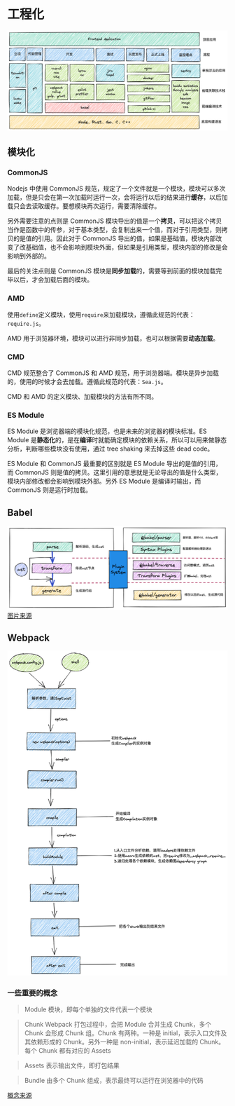 # 工程化

![engineering](./images/engineering.png)

## 模块化

### CommonJS

Nodejs 中使用 CommonJS 规范，规定了一个文件就是一个模块，模块可以多次加载，但是只会在第一次加载时运行一次，会将运行以后的结果进行**缓存**，以后加载只会去读取缓存。要想模块再次运行，需要清除缓存。

另外需要注意的点则是 CommonJS 模块导出的值是一个**拷贝**，可以把这个拷贝当作是函数中的传参，对于基本类型，会复制出来一个值，而对于引用类型，则拷贝的是值的引用。因此对于 CommonJS 导出的值，如果是基础值，模块内部改变了改基础值，也不会影响到模块外面，但如果是引用类型，模块内部的修改是会影响到外部的。

最后的关注点则是 CommonJS 模块是**同步加载**的，需要等到前面的模块加载完毕以后，才会加载后面的模块。

### AMD

使用`define`定义模块，使用`require`来加载模块，遵循此规范的代表：`require.js`。

AMD 用于浏览器环境，模块可以进行非同步加载，也可以根据需要**动态加载**。

### CMD

CMD 规范整合了 CommonJS 和 AMD 规范，用于浏览器端。模块是异步加载的，使用的时候才会去加载。遵循此规范的代表：`Sea.js`。

CMD 和 AMD 的定义模块、加载模块的方法有所不同。

### ES Module

ES Module 是浏览器端的模块化规范，也是未来的浏览器的模块标准。ES Module 是**静态化**的，是在**编译**时就能确定模块的依赖关系，所以可以用来做静态分析，判断哪些模块没有使用，通过 tree shaking 来去掉这些 dead code。

ES Module 和 CommonJS 最重要的区别就是 ES Module 导出的是值的引用，而 CommonJS 则是值的拷贝。这里引用的意思就是无论导出的值是什么类型，模块内部修改都会影响到模块外部。另外 ES Module 是编译时输出，而 CommonJS 则是运行时加载。

## Babel

![babel](./images/babel.png)
[图片来源](https://bobi.ink/2019/10/01/babel/)

## Webpack

![process](./images/webpack_process.png)

### 一些重要的概念

> Module 模块，即每个单独的文件代表一个模块

> Chunk Webpack 打包过程中，会把 Module 合并生成 Chunk，多个 Chunk 会形成 Chunk 组。Chunk 有两种。一种是 initial，表示入口文件及其依赖形成的 Chunk。另外一种是 non-initial，表示延迟加载的 Chunk。每个 Chunk 都有对应的 Assets

> Assets 表示输出文件，即打包结果

> Bundle 由多个 Chunk 组成，表示最终可以运行在浏览器中的代码

[概念来源](https://webpack.docschina.org/concepts/under-the-hood/)
